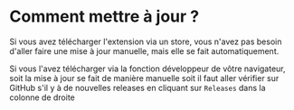 # Comment mettre à jour ?

Si vous avez télécharger l'extension via un store, vous n'avez pas besoin d'aller faire une mise à jour manuelle, mais elle se fait automatiquement.

Si vous l'avez télécharger via la fonction développeur de vôtre navigateur, soit la mise à jour se fait de manière manuelle soit il faut aller vérifier sur GitHub s'il y à de nouvelles releases en cliquant sur `Releases` dans la colonne de droite